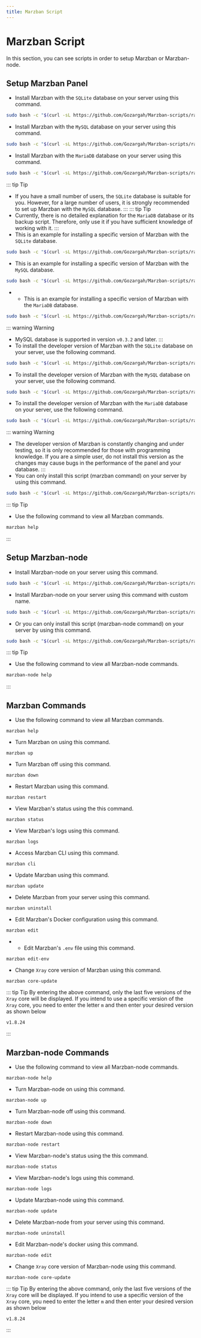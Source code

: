 ```yaml
---
title: Marzban Script
---
```


# Marzban Script 

In this section, you can see scripts in order to setup Marzban or Marzban-node.

## Setup Marzban Panel  

- Install Marzban with the `SQLite` database on your server using this command.
```bash
sudo bash -c "$(curl -sL https://github.com/Gozargah/Marzban-scripts/raw/master/marzban.sh)" @ install
```
- Install Marzban with the `MySQL` database on your server using this command.
```bash
sudo bash -c "$(curl -sL https://github.com/Gozargah/Marzban-scripts/raw/master/marzban.sh)" @ install --database mysql
```
- Install Marzban with the `MariaDB` database on your server using this command.
```bash
sudo bash -c "$(curl -sL https://github.com/Gozargah/Marzban-scripts/raw/master/marzban.sh)" @ install --database mariadb
```
::: tip Tip
- If you have a small number of users, the `SQLite` database is suitable for you. However, for a large number of users, it is strongly recommended to set up Marzban with the `MySQL` database.
:::
::: tip Tip
- Currently, there is no detailed explanation for the `MariaDB` database or its backup script. Therefore, only use it if you have sufficient knowledge of working with it.
:::
- This is an example for installing a specific version of Marzban with the `SQLite` database.
```bash
sudo bash -c "$(curl -sL https://github.com/Gozargah/Marzban-scripts/raw/master/marzban.sh)" @ install v0.5.2
```
- This is an example for installing a specific version of Marzban with the `MySQL` database.
```bash
sudo bash -c "$(curl -sL https://github.com/Gozargah/Marzban-scripts/raw/master/marzban.sh)" @ install --database mysql --version v0.5.2
```
- - This is an example for installing a specific version of Marzban with the `MariaDB` database.
```bash
sudo bash -c "$(curl -sL https://github.com/Gozargah/Marzban-scripts/raw/master/marzban.sh)" @ install --database mariadb --version v0.5.2
```
::: warning Warning
- MySQL database is supported in version `v0.3.2` and later.
:::
- To install the developer version of Marzban with the `SQLite` database on your server, use the following command.
```bash
sudo bash -c "$(curl -sL https://github.com/Gozargah/Marzban-scripts/raw/master/marzban.sh)" @ install dev
```
- To install the developer version of Marzban with the `MySQL` database on your server, use the following command.
```bash
sudo bash -c "$(curl -sL https://github.com/Gozargah/Marzban-scripts/raw/master/marzban.sh)" @ install --database mysql --dev
```
- To install the developer version of Marzban with the `MariaDB` database on your server, use the following command.
```bash
sudo bash -c "$(curl -sL https://github.com/Gozargah/Marzban-scripts/raw/master/marzban.sh)" @ install --database mariadb --dev
```
::: warning Warning
- The developer version of Marzban is constantly changing and under testing, so it is only recommended for those with programming knowledge. If you are a simple user, do not install this version as the changes may cause bugs in the performance of the panel and your database.
:::
- You can only install this script (marzban command) on your server by using this command.
```bash
sudo bash -c "$(curl -sL https://github.com/Gozargah/Marzban-scripts/raw/master/marzban.sh)" @ install-script
```
::: tip Tip
- Use the following command to view all Marzban commands.
```bash
marzban help
```
:::

## Setup Marzban-node 

- Install Marzban-node on your server using this command.
```bash
sudo bash -c "$(curl -sL https://github.com/Gozargah/Marzban-scripts/raw/master/marzban-node.sh)" @ install
```
- Install Marzban-node on your server using this command with custom name.
```bash
sudo bash -c "$(curl -sL https://github.com/Gozargah/Marzban-scripts/raw/master/marzban-node.sh)" @ install --name marzban-node2
```
- Or you can only install this script (marzban-node command) on your server by using this command.
```bash
sudo bash -c "$(curl -sL https://github.com/Gozargah/Marzban-scripts/raw/master/marzban-node.sh)" @ install-script
```
::: tip Tip
- Use the following command to view all Marzban-node commands.
```bash
marzban-node help
```
:::

## Marzban Commands 

- Use the following command to view all Marzban commands.
```
marzban help
```
- Turn Marzban on using this command.
```
marzban up
```
- Turn Marzban off using this command.
```
marzban down 
```
- Restart Marzban using this command.
```
marzban restart 
```
- View Marzban's status using the this command.
```
marzban status 
```
- View Marzban's logs using this command.
```
marzban logs 
```
- Access Marzban CLI using this command.
```
marzban cli 
```
- Update Marzban using this command.
```
marzban update 
```
- Delete Marzban from your server using this command.
```
marzban uninstall 
```
- Edit Marzban's Docker configuration using this command.
```
marzban edit 
```
- - Edit Marzban's `.env` file using this command.
```
marzban edit-env
```
- Change `Xray` core version of Marzban using this command.
```
marzban core-update 
```
::: tip Tip
By entering the above command, only the last five versions of the `Xray` core will be displayed. If you intend to use a specific version of the `Xray` core, you need to enter the letter `m` and then enter your desired version as shown below
```
v1.8.24
```
:::

## Marzban-node Commands 

- Use the following command to view all Marzban-node commands.
```
marzban-node help 
```
- Turn Marzban-node on using this command.
```
marzban-node up 
```
- Turn Marzban-node off using this command.
```
marzban-node down 
```
- Restart Marzban-node using this command.
```
marzban-node restart 
```
- View Marzban-node's status using the this command.
```
marzban-node status 
```
- View Marzban-node's logs using this command.
```
marzban-node logs 
```
- Update Marzban-node using this command.
```
marzban-node update 
```
- Delete Marzban-node from your server using this command.
```
marzban-node uninstall 
```
- Edit Marzban-node's docker using this command.
```
marzban-node edit 
```
- Change `Xray` core version of Marzban-node using this command.
```
marzban-node core-update 
```
::: tip Tip
By entering the above command, only the last five versions of the `Xray` core will be displayed. If you intend to use a specific version of the `Xray` core, you need to enter the letter `m` and then enter your desired version as shown below
```
v1.8.24
```
:::
